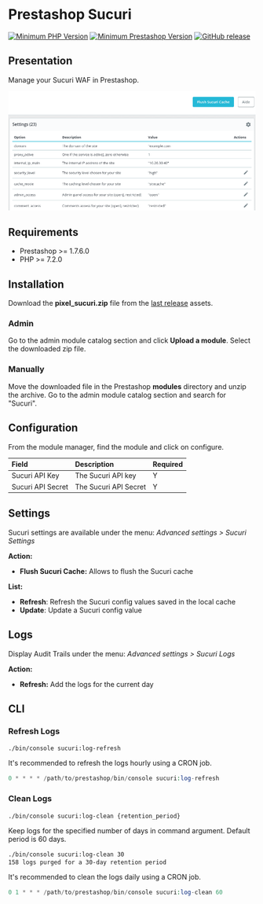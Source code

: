 # Prestashop Sucuri

[![Minimum PHP Version](https://img.shields.io/badge/php-%3E%3D%207.2-green)](https://php.net/)
[![Minimum Prestashop Version](https://img.shields.io/badge/prestashop-%3E%3D%201.7.6.0-green)](https://www.prestashop.com)
[![GitHub release](https://img.shields.io/github/v/release/Pixel-Open/prestashop-sucuri)](https://github.com/Pixel-Open/prestashop-sucuri/releases)

## Presentation

Manage your Sucuri WAF in Prestashop.

![Sucuri](screenshot.png)

## Requirements

- Prestashop >= 1.7.6.0
- PHP >= 7.2.0

## Installation

Download the **pixel_sucuri.zip** file from the [last release](https://github.com/Pixel-Open/prestashop-sucuri/releases/latest) assets.

### Admin

Go to the admin module catalog section and click **Upload a module**. Select the downloaded zip file.

### Manually

Move the downloaded file in the Prestashop **modules** directory and unzip the archive. Go to the admin module catalog section and search for "Sucuri".

## Configuration

From the module manager, find the module and click on configure.

| Field              | Description           | Required |
|:-------------------|:----------------------|----------|
| Sucuri API Key     | The Sucuri API key    | Y        |
| Sucuri API Secret  | The Sucuri API Secret | Y        |

## Settings

Sucuri settings are available under the menu: *Advanced settings > Sucuri Settings*

**Action:**

- **Flush Sucuri Cache:** Allows to flush the Sucuri cache

**List:**

- **Refresh**: Refresh the Sucuri config values saved in the local cache
- **Update**: Update a Sucuri config value

## Logs

Display Audit Trails under the menu: *Advanced settings > Sucuri Logs*

**Action:**

- **Refresh:** Add the logs for the current day

## CLI

### Refresh Logs

```shell
./bin/console sucuri:log-refresh
```

It's recommended to refresh the logs hourly using a CRON job.

```php
0 * * * * /path/to/prestashop/bin/console sucuri:log-refresh
```

### Clean Logs

```shell
./bin/console sucuri:log-clean {retention_period}
```

Keep logs for the specified number of days in command argument. Default period is 60 days.

```shell
./bin/console sucuri:log-clean 30
158 logs purged for a 30-day retention period
```

It's recommended to clean the logs daily using a CRON job.

```php
0 1 * * * /path/to/prestashop/bin/console sucuri:log-clean 60
```